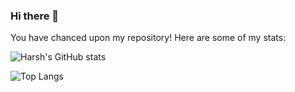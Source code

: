 ### Hi there 👋

<!--
**harshcurious/harshcurious** is a ✨ _special_ ✨ repository because its `README.md` (this file) appears on your GitHub profile.

Here are some ideas to get you started:

- 🔭 I’m currently working on ...
- 🌱 I’m currently learning ...
- 👯 I’m looking to collaborate on ...
- 🤔 I’m looking for help with ...
- 💬 Ask me about ...
- 📫 How to reach me: ...
- 😄 Pronouns: ...
- ⚡ Fun fact: ...
-->

You have chanced upon my repository! Here are some of my stats:

![Harsh's GitHub stats](https://github-readme-stats.vercel.app/api?username=harshcurious&show_icons=true&theme=gruvbox)

![Top Langs](https://github-readme-stats.vercel.app/api/top-langs/?username=harshcurious&exclude_repo=harshcurious.github.io&theme=gruvbox&layout=compact)
